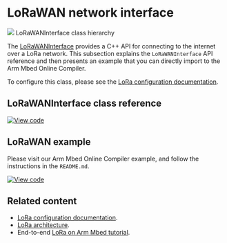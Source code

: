 <h1 id="lorawan-api">LoRaWAN network interface</h1>

<span class="images">![](https://os.mbed.com/docs/v5.15/mbed-os-api-doxy/class_lo_ra_w_a_n_interface.png)<span>
LoRaWANInterface class hierarchy</span></span>

The [LoRaWANInterface](../mbed-os-api-doxy/class_lo_ra_w_a_n_interface.html) provides a C++ API for connecting to the internet over a LoRa network. This subsection explains the `LoRaWANInterface` API reference and then presents an example that you can directly import to the Arm Mbed Online Compiler.

To configure this class, please see the [LoRa configuration documentation](../reference/lorawan-configuration.html).

## LoRaWANInterface class reference

[![View code](https://www.mbed.com/embed/?type=library)](https://os.mbed.com/docs/v5.15/mbed-os-api-doxy/class_lo_ra_w_a_n_interface.html)

## LoRaWAN example

Please visit our Arm Mbed Online Compiler example, and follow the instructions in the `README.md`.

[![View code](https://www.mbed.com/embed/?url=https://github.com/ARMmbed/mbed-os-example-lorawan)](https://github.com/ARMmbed/mbed-os-example-lorawan/blob/mbed-os-5.15/main.cpp)

## Related content

- [LoRa configuration documentation](../reference/lorawan-configuration.html).
- [LoRa architecture](../reference/lora-tech.html).
- End-to-end [LoRa on Arm Mbed tutorial](../tutorials/LoRa-tutorial.html).
